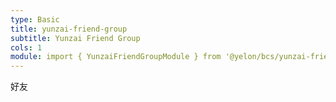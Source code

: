 ```yaml
---
type: Basic
title: yunzai-friend-group
subtitle: Yunzai Friend Group
cols: 1
module: import { YunzaiFriendGroupModule } from '@yelon/bcs/yunzai-friend-group';
---
```


好友

